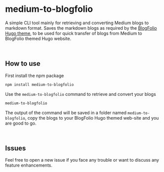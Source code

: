 # medium-to-blogfolio

A simple CLI tool mainly for retrieving and converting Medium blogs to markdown format. Saves the markdown blogs as required by the [BlogFolio Hugo theme](https://github.com/sarthakpranesh/Blogfolio), to be used for quick transfer of blogs from Medium to BlogFolio themed Hugo website.

<br />

## How to use

First install the npm package
```bash
npm install medium-to-blogfolio
```

Use the `medium-to-blogfolio` command to retrieve and convert your blogs
```bash
medium-to-blogfolio
```

The output of the command will be saved in a folder named `medium-to-blogfolio`, copy the blogs to your BlogFolio Hugo themed web-site and you are good to go.

<br />

## Issues

Feel free to open a new issue if you face any trouble or want to discuss any feature enhancements.
